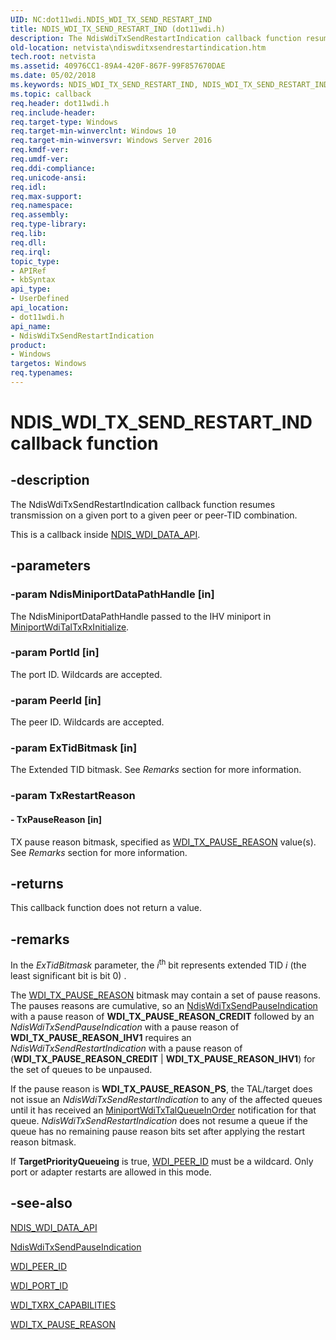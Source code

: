 ```yaml
---
UID: NC:dot11wdi.NDIS_WDI_TX_SEND_RESTART_IND
title: NDIS_WDI_TX_SEND_RESTART_IND (dot11wdi.h)
description: The NdisWdiTxSendRestartIndication callback function resumes transmission on a given port to a given peer or peer-TID combination.
old-location: netvista\ndiswditxsendrestartindication.htm
tech.root: netvista
ms.assetid: 40976CC1-89A4-420F-867F-99F857670DAE
ms.date: 05/02/2018
ms.keywords: NDIS_WDI_TX_SEND_RESTART_IND, NDIS_WDI_TX_SEND_RESTART_IND callback, NdisWdiTxSendRestartIndication, NdisWdiTxSendRestartIndication callback function [Network Drivers Starting with Windows Vista], dot11wdi/NdisWdiTxSendRestartIndication, netvista.ndiswditxsendrestartindication
ms.topic: callback
req.header: dot11wdi.h
req.include-header: 
req.target-type: Windows
req.target-min-winverclnt: Windows 10
req.target-min-winversvr: Windows Server 2016
req.kmdf-ver: 
req.umdf-ver: 
req.ddi-compliance: 
req.unicode-ansi: 
req.idl: 
req.max-support: 
req.namespace: 
req.assembly: 
req.type-library: 
req.lib: 
req.dll: 
req.irql: 
topic_type:
- APIRef
- kbSyntax
api_type:
- UserDefined
api_location:
- dot11wdi.h
api_name:
- NdisWdiTxSendRestartIndication
product:
- Windows
targetos: Windows
req.typenames: 
---
```


# NDIS_WDI_TX_SEND_RESTART_IND callback function


## -description


The NdisWdiTxSendRestartIndication callback function resumes transmission on a given port to a given peer or peer-TID combination.

This is a callback inside <a href="https://docs.microsoft.com/windows-hardware/drivers/ddi/content/dot11wdi/ns-dot11wdi-_ndis_wdi_data_api">NDIS_WDI_DATA_API</a>.


## -parameters




### -param NdisMiniportDataPathHandle [in]

The NdisMiniportDataPathHandle passed to the IHV miniport in <a href="https://docs.microsoft.com/windows-hardware/drivers/ddi/content/dot11wdi/nc-dot11wdi-miniport_wdi_tal_txrx_initialize">MiniportWdiTalTxRxInitialize</a>.


### -param PortId [in]

The port ID. Wildcards are accepted.


### -param PeerId [in]

The peer ID. Wildcards are accepted.


### -param ExTidBitmask [in]

The Extended TID bitmask. See <i>Remarks</i> section for more information.


### -param TxRestartReason








#### - TxPauseReason [in]

TX pause reason bitmask, specified as <a href="https://docs.microsoft.com/windows-hardware/drivers/ddi/content/dot11wdi/ne-dot11wdi-_wdi_tx_pause_reason">WDI_TX_PAUSE_REASON</a> value(s). See <i>Remarks</i> section for more information.


## -returns



This callback function does not return a value.




## -remarks



In the <i>ExTidBitmask</i> parameter, the <i>i</i><sup>th</sup> bit represents extended TID <i>i </i>(the least significant bit is bit 0) .

The <a href="https://docs.microsoft.com/windows-hardware/drivers/ddi/content/dot11wdi/ne-dot11wdi-_wdi_tx_pause_reason">WDI_TX_PAUSE_REASON</a> bitmask may contain a set of pause reasons. The pauses reasons are cumulative, so an <a href="https://docs.microsoft.com/windows-hardware/drivers/ddi/content/dot11wdi/nc-dot11wdi-ndis_wdi_tx_send_pause_ind">NdisWdiTxSendPauseIndication</a> with a pause reason of <b>WDI_TX_PAUSE_REASON_CREDIT</b> followed by an <i>NdisWdiTxSendPauseIndication</i> with a pause reason of <b>WDI_TX_PAUSE_REASON_IHV1</b> requires an <i>NdisWdiTxSendRestartIndication</i> with a pause reason of (<b>WDI_TX_PAUSE_REASON_CREDIT</b> | <b>WDI_TX_PAUSE_REASON_IHV1</b>) for the set of queues to be unpaused.

If the pause reason is <b>WDI_TX_PAUSE_REASON_PS</b>, the TAL/target does not issue an <i>NdisWdiTxSendRestartIndication</i> to any of the affected queues until it has received an <a href="https://docs.microsoft.com/windows-hardware/drivers/ddi/content/dot11wdi/nc-dot11wdi-miniport_wdi_tx_tal_queue_in_order">MiniportWdiTxTalQueueInOrder</a> notification for that queue.
<i>NdisWdiTxSendRestartIndication</i> does not resume a queue if the queue has no remaining pause reason bits set after applying the restart reason bitmask.

If <b>TargetPriorityQueueing</b> is true, <a href="https://docs.microsoft.com/windows-hardware/drivers/network/wdi-peer-id">WDI_PEER_ID</a> must be a wildcard.  Only port or adapter restarts are allowed in this mode.




## -see-also




<a href="https://docs.microsoft.com/windows-hardware/drivers/ddi/content/dot11wdi/ns-dot11wdi-_ndis_wdi_data_api">NDIS_WDI_DATA_API</a>



<a href="https://docs.microsoft.com/windows-hardware/drivers/ddi/content/dot11wdi/nc-dot11wdi-ndis_wdi_tx_send_pause_ind">NdisWdiTxSendPauseIndication</a>



<a href="https://docs.microsoft.com/windows-hardware/drivers/network/wdi-peer-id">WDI_PEER_ID</a>



<a href="https://docs.microsoft.com/windows-hardware/drivers/network/wdi-port-id">WDI_PORT_ID</a>



<a href="https://docs.microsoft.com/windows-hardware/drivers/ddi/content/dot11wdi/ns-dot11wdi-_wdi_txrx_target_capabilities">WDI_TXRX_CAPABILITIES</a>



<a href="https://docs.microsoft.com/windows-hardware/drivers/ddi/content/dot11wdi/ne-dot11wdi-_wdi_tx_pause_reason">WDI_TX_PAUSE_REASON</a>
 

 

